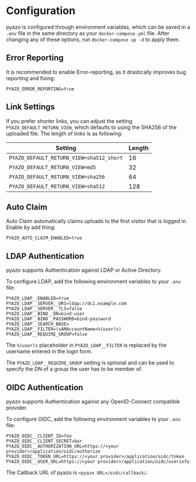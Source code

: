 # Configuration

pyazo is configured through environment variables, which can be saved in a `.env` file in the same directory as your `docker-compose.yml` file.
After changing any of these options, run `docker-compose up -d` to apply them.

## Error Reporting

It is recommended to enable Error-reporting, as it drastically improves bug reporting and fixing:

```
PYAZO_ERROR_REPORTING=true
```

## Link Settings

If you prefer shorter links, you can adjust the setting `PYAZO_DEFAULT_RETURN_VIEW`, which defaults to using the SHA256 of the uploaded file.
The length of links is as following:

| Setting                                  | Length |
|------------------------------------------|--------|
| `PYAZO_DEFAULT_RETURN_VIEW=sha512_short` | 16     |
| `PYAZO_DEFAULT_RETURN_VIEW=md5`          | 32     |
| `PYAZO_DEFAULT_RETURN_VIEW=sha256`       | 64     |
| `PYAZO_DEFAULT_RETURN_VIEW=sha512`       | 128    |

## Auto Claim

Auto Claim automatically claims uploads to the first visitor that is logged in. Enable by add thing:

```
PYAZO_AUTO_CLAIM_ENABLED=true
```

## LDAP Authentication

pyazo supports Authentication against LDAP or Active Directory.

To configure LDAP, add the following environment variables to your `.env` file:

```
PYAZO_LDAP__ENABLED=true
PYAZO_LDAP__SERVER__URI=ldap://dc1.example.com
PYAZO_LDAP__SERVER__TLS=false
PYAZO_LDAP__BIND__DN=bind-user
PYAZO_LDAP__BIND__PASSWORD=bind-password
PYAZO_LDAP__SEARCH_BASE=
PYAZO_LDAP__FILTER=(sAMAccountName=%(user)s)
PYAZO_LDAP__REQUIRE_GROUP=false
```

The `%(user)s` placeholder in `PYAZO_LDAP__FILTER` is replaced by the username entered in the login form.

The `PYAZO_LDAP__REQUIRE_GROUP` setting is optional and can be used to specify the DN of a group the user has to be member of.

## OIDC Authentication

pyazo supports Authentication against any OpenID-Connect compatible provider.

To configure OIDC, add the following environment variables to your `.env` file:

```
PYAZO_OIDC__CLIENT_ID=foo
PYAZO_OIDC__CLIENT_SECRET=bar
PYAZO_OIDC__AUTHORIZATION_URL=https://<your provider>/application/oidc/authorize
PYAZO_OIDC__TOKEN_URL=https://<your provider>/application/oidc/token
PYAZO_OIDC__USER_URL=https://<your provider>/application/oidc/userinfo
```

The Callback URL of pyazo is `<pyazo URL>/oidc/callback/`.
